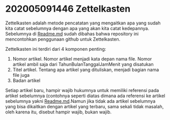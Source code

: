 # 202005091446 Zettelkasten #

Zettelkasten adalah metode pencatatan yang mengaitkan apa yang sudah kita catat sebelumnya dengan apa yang akan kita catat kedepannya. 
Sebelumnya di [Readme.md](https://github.com/rizaramadan/contoh-zk/blob/main/README.md) sudah dibahas bahwa repository ini mencontohkan penggunaan
github untuk Zettelkasten. 

Zettelkasten ini terdiri dari 4 komponen penting:
1. Nomor artikel. Nomor artikel menjadi kata depan nama file. Nomor artikel ambil saja dari TahunBulanTanggalJamMenit yang disatukan
2. Titel artikel. Tentang apa artikel yang dituliskan, menjadi bagian nama file juga
3. Badan artikel

Setiap artikel baru, hampir wajib hukumnya untuk memiliki referensi pada artikel sebelumnya (contohnya seperti diatas dimana ada referensi ke artikel
sebelumnya yakni [Readme.md](https://github.com/rizaramadan/contoh-zk/blob/main/README.md).Namun jika tidak ada artikel sebelumnya yang bisa dikaitkan 
dengan artikel yang terbaru, sama sekali tidak masalah, oleh karena itu, disebut hampir wajib, bukan wajib.
